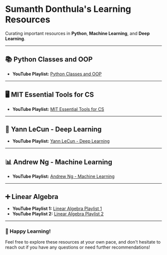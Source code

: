 # Sumanth Donthula's Learning Resources

Curating important resources in **Python**, **Machine Learning**, and **Deep Learning**.

---

## 📚 Python Classes and OOP
- **YouTube Playlist:** [Python Classes and OOP](https://www.youtube.com/watch?v=ZDa-Z5JzLYM&list=PL-osiE80TeTsqhIuOqKhwlXsIBIdSeYtc&index=1)

---

## 🖥️ MIT Essential Tools for CS
- **YouTube Playlist:** [MIT Essential Tools for CS](https://youtube.com/playlist?list=PLRQmQC3wIq9xT03Jq6l2fwIzx8g4ThG0F&si=bs43a_Ajwzh9kAHD)

---

## 🤖 Yann LeCun - Deep Learning
- **YouTube Playlist:** [Yann LeCun - Deep Learning](https://www.youtube.com/playlist?list=PLgF7i4LH-YxacgG0OPmTYe1UUQAvcw9Ke)

---

## 📊 Andrew Ng - Machine Learning
- **YouTube Playlist:** [Andrew Ng - Machine Learning](https://www.youtube.com/playlist?list=PLoROMvodv4rMiGQp3WXShtMGgzqpfVfbU)

---

## ➕ Linear Algebra
- **YouTube Playlist 1:** [Linear Algebra Playlist 1](https://www.youtube.com/playlist?list=PLZHQObOWTQDPD3MizzM2xVFitgF8hE_ab)
- **YouTube Playlist 2:** [Linear Algebra Playlist 2](https://www.youtube.com/playlist?list=PLE7DDD91010BC51F8)

---

### 🌟 Happy Learning!
Feel free to explore these resources at your own pace, and don't hesitate to reach out if you have any questions or need further recommendations!

